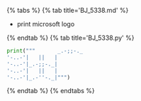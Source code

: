 {% tabs %}
{% tab title='BJ_5338.md' %}

* print microsoft logo

{% endtab %}
{% tab title='BJ_5338.py' %}

```py
print("""       _.-;;-._
'-..-'|   ||   |
'-..-'|_.-;;-._|
'-..-'|   ||   |
'-..-'|_.-''-._|""")
```

{% endtab %}
{% endtabs %}